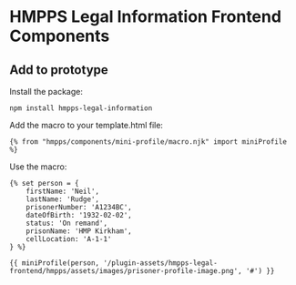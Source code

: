 # HMPPS Legal Information Frontend Components

## Add to prototype

Install the package:

`npm install hmpps-legal-information`

Add the macro to your template.html file:

`{% from "hmpps/components/mini-profile/macro.njk" import miniProfile %}`

Use the macro:

```nunjucks
{% set person = {
    firstName: 'Neil',
    lastName: 'Rudge',
    prisonerNumber: 'A1234BC',
    dateOfBirth: '1932-02-02',
    status: 'On remand',
    prisonName: 'HMP Kirkham',
    cellLocation: 'A-1-1'
} %}

{{ miniProfile(person, '/plugin-assets/hmpps-legal-frontend/hmpps/assets/images/prisoner-profile-image.png', '#') }}
```
